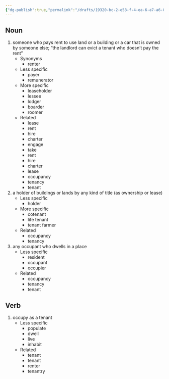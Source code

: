 ```yaml
---
{"dg-publish":true,"permalink":"/drafts/19320-bc-2-e53-f-4-ea-6-a7-a6-0-b55-cdd-1-a7-a0/","dgHomeLink":true,"dgPassFrontmatter":false}
---
```




## Noun

1. someone who pays rent to use land or a building or a car that is owned by someone else; “the landlord can evict a tenant who doesn’t pay the rent”
	- Synonyms
		- renter
	- Less specific
		- payer
		- remunerator
	- More specific
		- leaseholder
		- lessee
		- lodger
		- boarder
		- roomer
	- Related
		- lease
		- rent
		- hire
		- charter
		- engage
		- take
		- rent
		- hire
		- charter
		- lease
		- occupancy
		- tenancy
		- tenant
2. a holder of buildings or lands by any kind of title (as ownership or lease)
	- Less specific
		- holder
	- More specific
		- cotenant
		- life tenant
		- tenant farmer
	- Related
		- occupancy
		- tenancy
3. any occupant who dwells in a place
	- Less specific
		- resident
		- occupant
		- occupier
	- Related
		- occupancy
		- tenancy
		- tenant

## Verb

1. occupy as a tenant
	- Less specific
		- populate
		- dwell
		- live
		- inhabit
	- Related
		- tenant
		- tenant
		- renter
		- tenantry

